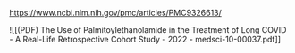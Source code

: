 
https://www.ncbi.nlm.nih.gov/pmc/articles/PMC9326613/

![[(PDF) The Use of Palmitoylethanolamide in the Treatment of Long COVID - A Real-Life Retrospective Cohort Study - 2022 - medsci-10-00037.pdf]]
